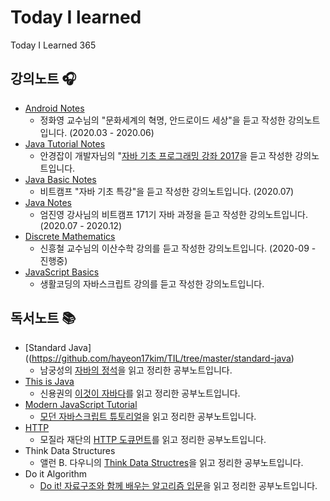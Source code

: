 # Today I learned

Today I Learned 365

## 강의노트 🎧

+ [Android Notes](https://github.com/hayeon17kim/TIL/blob/master/android/README.md)
    + 정화영 교수님의 "문화세계의 혁명, 안드로이드 세상"을 듣고 작성한 강의노트입니다. (2020.03 - 2020.06)
+ [Java Tutorial Notes](https://github.com/hayeon17kim/TIL/blob/master/java-tutorial/README.md#Java-Tutorial)
    + 안경잡이 개발자님의 "[자바 기초 프로그래밍 강좌 2017](https://www.youtube.com/watch?v=wjLwmWyItWI&list=PLRx0vPvlEmdBjfCADjCc41aD4G0bmdl4R)을 듣고 작성한 강의노트입니다.
+ [Java Basic Notes](https://github.com/hayeon17kim/TIL/tree/master/bitcamp-java-basic/README.md)
    + 비트캠프 "자바 기초 특강"을 듣고 작성한 강의노트입니다. (2020.07)
+ [Java Notes](https://github.com/hayeon17kim/TIL/tree/master/bitcamp-java/README.md)
    + 엄진영 강사님의 비트캠프 171기 자바 과정을 듣고 작성한 강의노트입니다. (2020.07 - 2020.12)
+ [Discrete Mathematics](https://github.com/hayeon17kim/TIL/tree/master/discrete-mathematics)
    + 신흥철 교수님의 이산수학 강의를 듣고 작성한 강의노트입니다. (2020-09 - 진행중)
+ [JavaScript Basics](https://github.com/hayeon17kim/TIL/tree/master/javascript-basic)
    + 생활코딩의 자바스크립트 강의를 듣고 작성한 강의노트입니다.

## 독서노트 📚

- [Standard Java]((https://github.com/hayeon17kim/TIL/tree/master/standard-java)
    - 남궁성의 [자바의 정석](https://www.aladin.co.kr/shop/wproduct.aspx?ItemId=76083001)을 읽고 정리한 공부노트입니다.
- [This is Java](https://github.com/hayeon17kim/TIL/tree/master/this-is-java)
    - 신용권의 [이것이 자바다](https://www.aladin.co.kr/shop/wproduct.aspx?ItemId=50563128)를 읽고 정리한 공부노트입니다. 
- [Modern JavaScript Tutorial](https://github.com/hayeon17kim/TIL/tree/master/modern-javascript)
    - [모던 자바스크립트 튜토리얼](https://ko.javascript.info/)을 읽고 정리한 공부노트입니다.
- [HTTP](https://github.com/hayeon17kim/TIL/tree/master/http)
    - 모질라 재단의 [HTTP 도큐먼트](https://developer.mozilla.org/ko/docs/Web/HTTP)를 읽고 정리한 공부노트입니다.
- Think Data Structures
    - 앨런 B. 다우니의 [Think Data Structres](https://www.aladin.co.kr/shop/wproduct.aspx?ItemId=148016214)을 읽고 정리한 공부노트입니다.
- Do it Algorithm
    - [Do it! 자료구조와 함께 배우는 알고리즘 입문](https://www.aladin.co.kr/shop/wproduct.aspx?ItemId=143301556)을 읽고 정리한 공부노트입니다.
    
